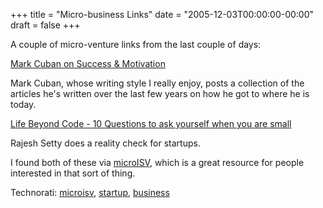 +++
title = "Micro-business Links"
date = "2005-12-03T00:00:00-00:00"
draft = false
+++

A couple of micro-venture links from the last couple of days:

[Mark Cuban on Success &
Motivation](http://www.blogmaverick.com/entry/1234000123070608/)

Mark Cuban, whose writing style I really enjoy, posts a collection of
the articles he's written over the last few years on how he got to where
he is today.

[Life Beyond Code - 10 Questions to ask yourself when you are
small](http://blog.lifebeyondcode.com/blog/_archives/2005/11/29/1427997.html)

Rajesh Setty does a reality check for startups.

I found both of these via [microISV](http://www.microisv.com/), which is
a great resource for people interested in that sort of thing.

Technorati:
<a href="http://technorati.com/tag/microisv" rel="tag">microisv</a>,
<a href="http://technorati.com/tag/startup" rel="tag">startup</a>,
<a href="http://technorati.com/tag/business" rel="tag">business</a>

